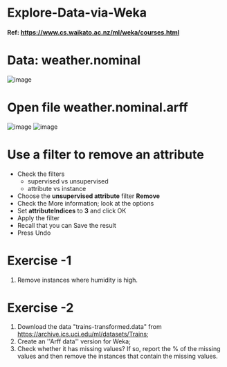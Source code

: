 # Explore-Data-via-Weka

#### Ref: https://www.cs.waikato.ac.nz/ml/weka/courses.html 


# Data: weather.nominal
![image](Figs/Fig1.png)

# Open file weather.nominal.arff
![image](Figs/Fig2.png)
![image](Figs/Fig3.png)

# Use a filter to remove an attribute

* Check the filters  
  - supervised vs unsupervised  
  - attribute vs instance  
* Choose the **unsupervised attribute** filter **Remove**
* Check the More information; look at the options
* Set **attributeIndices** to **3** and click OK
* Apply the filter
* Recall that you can Save the result
* Press Undo

# Exercise -1 
1. Remove instances where humidity is high.

# Exercise -2
1. Download the data "trains-transformed.data" from https://archive.ics.uci.edu/ml/datasets/Trains; 
2. Create an ''Arff data'' version for Weka;
3. Check whether it has missing values? If so, report the % of the missing values and then remove the instances that contain the missing values.

